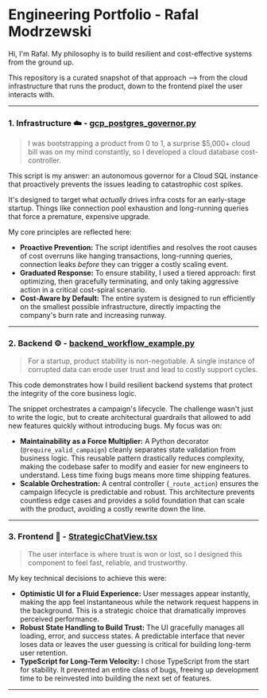 # Engineering Portfolio - Rafal Modrzewski

Hi, I'm Rafal. My philosophy is to build resilient and cost-effective systems from the ground up.

This repository is a curated snapshot of that approach --> from the cloud infrastructure that runs the product, down to the frontend pixel the user interacts with.

---

### 1. Infrastructure ☁️ - [gcp_postgres_governor.py](src/1_infrastructure/gcp_postgres_governor.py)

>I was bootstrapping a product from 0 to 1, a surprise $5,000+ cloud bill was on my mind constantly, so I developed a cloud database cost-controller.

This script is my answer: an autonomous governor for a Cloud SQL instance that proactively prevents the issues leading to catastrophic cost spikes.

It's designed to target what *actually* drives infra costs for an early-stage startup. Things like connection pool exhaustion and long-running queries that force a premature, expensive upgrade.

My core principles are reflected here:

*   **Proactive Prevention:** The script identifies and resolves the root causes of cost overruns like hanging transactions, long-running queries, connection leaks *before* they can trigger a costly scaling event.
*   **Graduated Response:** To ensure stability, I used a tiered approach: first optimizing, then gracefully terminating, and only taking aggressive action in a critical cost-spiral scenario.
*   **Cost-Aware by Default:** The entire system is designed to run efficiently on the smallest possible infrastructure, directly impacting the company's burn rate and increasing runway.

---

### 2. Backend ⚙️ - [backend_workflow_example.py](src/2_backend/backend_workflow_example.py)

> For a startup, product stability is non-negotiable. A single instance of corrupted data can erode user trust and lead to costly support cycles.

This code demonstrates how I build resilient backend systems that protect the integrity of the core business logic.

The snippet orchestrates a campaign's lifecycle. The challenge wasn't just to write the logic, but to create architectural guardrails that allowed to add new features quickly without introducing bugs. My focus was on:

*   **Maintainability as a Force Multiplier:** A Python decorator (`@require_valid_campaign`) cleanly separates state validation from business logic. This reusable pattern drastically reduces complexity, making the codebase safer to modify and easier for new engineers to understand. Less time fixing bugs means more time shipping features.
*   **Scalable Orchestration:** A central controller (`_route_action`) ensures the campaign lifecycle is predictable and robust. This architecture prevents countless edge cases and provides a solid foundation that can scale with the product, avoiding a costly rewrite down the line.

---

### 3. Frontend 🎨 - [StrategicChatView.tsx](src/3_frontend/StrategicChatView.tsx)

> The user interface is where trust is won or lost, so I designed this component to feel fast, reliable, and trustworthy.

My key technical decisions to achieve this were:

*   **Optimistic UI for a Fluid Experience:** User messages appear instantly, making the app feel instantaneous while the network request happens in the background. This is a strategic choice that dramatically improves perceived performance.
*   **Robust State Handling to Build Trust:** The UI gracefully manages all loading, error, and success states. A predictable interface that never loses data or leaves the user guessing is critical for building long-term user retention.
*   **TypeScript for Long-Term Velocity:** I chose TypeScript from the start for stability. It prevented an entire class of bugs, freeing up development time to be reinvested into building the next set of features.

---
